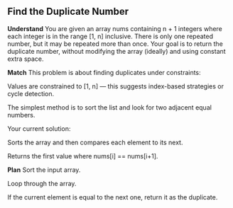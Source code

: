 ## Find the Duplicate Number
**Understand**
You are given an array nums containing n + 1 integers where each integer is in the range [1, n] inclusive.
There is only one repeated number, but it may be repeated more than once.
Your goal is to return the duplicate number, without modifying the array (ideally) and using constant extra space.

**Match**
This problem is about finding duplicates under constraints:

Values are constrained to [1, n] — this suggests index-based strategies or cycle detection.

The simplest method is to sort the list and look for two adjacent equal numbers.

Your current solution:

Sorts the array and then compares each element to its next.

Returns the first value where nums[i] == nums[i+1].

**Plan**
Sort the input array.

Loop through the array.

If the current element is equal to the next one, return it as the duplicate.
